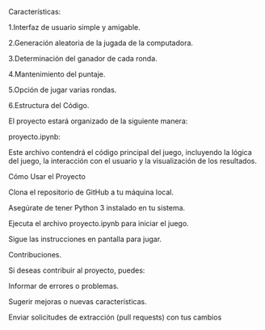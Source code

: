 Características:

1.Interfaz de usuario simple y amigable.

2.Generación aleatoria de la jugada de la computadora.

3.Determinación del ganador de cada ronda.

4.Mantenimiento del puntaje.

5.Opción de jugar varias rondas.

6.Estructura del Código.

El proyecto estará organizado de la siguiente manera:

proyecto.ipynb: 

Este archivo contendrá el código principal del juego, incluyendo la lógica del juego, la interacción con el usuario y la visualización de los resultados.

Cómo Usar el Proyecto

Clona el repositorio de GitHub a tu máquina local.

Asegúrate de tener Python 3 instalado en tu sistema.

Ejecuta el archivo proyecto.ipynb para iniciar el juego.

Sigue las instrucciones en pantalla para jugar.

Contribuciones.

Si deseas contribuir al proyecto, puedes:

Informar de errores o problemas.

Sugerir mejoras o nuevas características.

Enviar solicitudes de extracción (pull requests) con tus cambios
